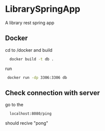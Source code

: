 # LibrarySpringApp

A library rest spring app



## Docker


cd to /docker and build 

```bash
  docker build -t db . 
```

run 
```bash
 docker run -dp 3306:3306 db
```

## Check connection with server


go to the 

```bash
  localhost:8080/ping 
```

should recive "pong"
